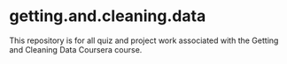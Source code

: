 # getting.and.cleaning.data
This repository is for all quiz and project work associated with the Getting and Cleaning Data Coursera course. 
